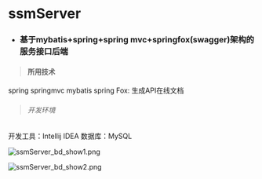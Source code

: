 # ssmServer
* ### 基于mybatis+spring+spring mvc+springfox(swagger)架构的服务接口后端
> #### 所用技术
spring
springmvc
mybatis
spring Fox: 生成API在线文档
> ###### 开发环境
开发工具：Intellij IDEA
数据库：MySQL

![ssmServer_bd_show1.png](https://raw.githubusercontent.com/caojiele/make_wheel/master/img-folder/ssmServer_bd_show1.png)

![ssmServer_bd_show2.png](https://raw.githubusercontent.com/caojiele/make_wheel/master/img-folder/ssmServer_bd_show2.png)


